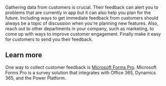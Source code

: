 
Gathering data from customers is crucial. Their feedback can alert you to problems that are currently in app but it can also help you plan for the future. Including ways to get immediate feedback from customers should always be a topic of discussion when you're planning new features. Also, reach out to other departments in your company, such as marketing, to come up with ways to improve customer engagement. Finally make it easy for customers to send you their feedback.

## Learn more

One way to collect customer feedback is [Microsoft Forms Pro](https://formspro.microsoft.com/?azure-portal=true). Microsoft Forms Pro is a survey solution that integrates with Office 365, Dynamics 365, and the Power Platform.